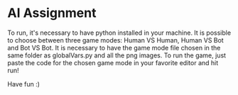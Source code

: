 # AI Assignment

To run, it's necessary to have python installed in your machine.
It is possible to choose between three game modes: Human VS Human, Human VS Bot and Bot VS Bot.
It is necessary to have the game mode file chosen in the same folder as globalVars.py and all the png images. 
To run the game, just paste the code for the chosen game mode in your favorite editor and hit run!

Have fun :)
